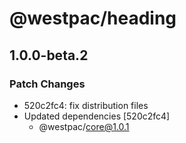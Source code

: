 # @westpac/heading

## 1.0.0-beta.2
### Patch Changes

- 520c2fc4: fix distribution files
- Updated dependencies [520c2fc4]
  - @westpac/core@1.0.1
